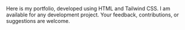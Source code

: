 Here is my portfolio, developed using HTML and Tailwind CSS. I am available for any development project. Your feedback, contributions, or suggestions are welcome.
